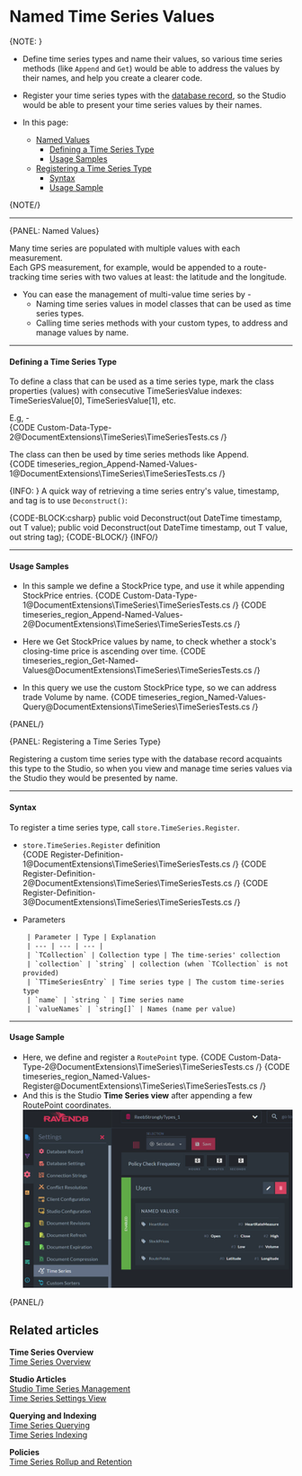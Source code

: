 ﻿# Named Time Series Values

{NOTE: }

* Define time series types and name their values, so various time series methods (like `Append` and `Get`) 
  would be able to address the values by their names, and help you create a clearer code.  

* Register your time series types with the [database record](../../../studio/database/settings/database-record), 
  so the Studio would be able to present your time series values by their names.  

* In this page:  
  * [Named Values](../../../document-extensions/timeseries/client-api/named-time-series-values#named-values)  
     * [Defining a Time Series Type](../../../document-extensions/timeseries/client-api/named-time-series-values#defining-a-time-series-type)  
     * [Usage Samples](../../../document-extensions/timeseries/client-api/named-time-series-values#usage-samples)  
  * [Registering a Time Series Type](../../../document-extensions/timeseries/client-api/named-time-series-values#registering-a-time-series-type)  
     * [Syntax](../../../document-extensions/timeseries/client-api/named-time-series-values#syntax)  
     * [Usage Sample](../../../document-extensions/timeseries/client-api/named-time-series-values#usage-sample)  

{NOTE/}

---

{PANEL: Named Values}

Many time series are populated with multiple values with each measurement.  
Each GPS measurement, for example, would be appended to a route-tracking 
time series with two values at least: the latitude and the longitude.  

* You can ease the management of multi-value time series by -  
   * Naming time series values in model classes that can be used as time series types.  
   * Calling time series methods with your custom types, to address and manage values by name.  

---

#### Defining a Time Series Type

To define a class that can be used as a time series type, mark the class 
properties (values) with consecutive TimeSeriesValue indexes: TimeSeriesValue[0], 
TimeSeriesValue[1], etc.  

E.g, -  
{CODE Custom-Data-Type-2@DocumentExtensions\TimeSeries\TimeSeriesTests.cs /}  

The class can then be used by time series methods like Append.  
{CODE timeseries_region_Append-Named-Values-1@DocumentExtensions\TimeSeries\TimeSeriesTests.cs /}

{INFO: }
A quick way of retrieving a time series entry's value, timestamp, and 
tag is to use `Deconstruct()`:  

{CODE-BLOCK:csharp}
public void Deconstruct(out DateTime timestamp, out T value);
public void Deconstruct(out DateTime timestamp, out T value, out string tag);
{CODE-BLOCK/}
{INFO/}

---

#### Usage Samples

* In this sample we define a StockPrice type, and use it while appending StockPrice entries.
  {CODE Custom-Data-Type-1@DocumentExtensions\TimeSeries\TimeSeriesTests.cs /}
  {CODE timeseries_region_Append-Named-Values-2@DocumentExtensions\TimeSeries\TimeSeriesTests.cs /}

* Here we Get StockPrice values by name, to check whether a stock's closing-time price is ascending over time.
   {CODE timeseries_region_Get-Named-Values@DocumentExtensions\TimeSeries\TimeSeriesTests.cs /}

* In this query we use the custom StockPrice type, so we can address trade Volume by name.
   {CODE timeseries_region_Named-Values-Query@DocumentExtensions\TimeSeries\TimeSeriesTests.cs /}

{PANEL/}

{PANEL: Registering a Time Series Type}

Registering a custom time series type with the database record acquaints 
this type to the Studio, so when you view and manage time series values 
via the Studio they would be presented by name.  

---

#### Syntax

To register a time series type, call `store.TimeSeries.Register`.  

* `store.TimeSeries.Register` definition  
   {CODE Register-Definition-1@DocumentExtensions\TimeSeries\TimeSeriesTests.cs /}
   {CODE Register-Definition-2@DocumentExtensions\TimeSeries\TimeSeriesTests.cs /}
   {CODE Register-Definition-3@DocumentExtensions\TimeSeries\TimeSeriesTests.cs /}

* Parameters  

       | Parameter | Type | Explanation 
       | --- | --- | --- |
       | `TCollection` | Collection type | The time-series' collection  
       | `collection` | `string` | collection (when `TCollection` is not provided)
       | `TTimeSeriesEntry` | Time series type | The custom time-series type 
       | `name` | `string ` | Time series name 
       | `valueNames` | `string[]` | Names (name per value) 

---

#### Usage Sample

* Here, we define and register a `RoutePoint` type.
  {CODE Custom-Data-Type-2@DocumentExtensions\TimeSeries\TimeSeriesTests.cs /}
  {CODE timeseries_region_Named-Values-Register@DocumentExtensions\TimeSeries\TimeSeriesTests.cs /}
* And this is the Studio **Time Series view** after appending a few RoutePoint coordinates.
!["Studio Time Series View"](images/time-series-view-coordinates.png "Studio Time Series View")

{PANEL/}


## Related articles

**Time Series Overview**  
[Time Series Overview](../../../document-extensions/timeseries/overview)  

**Studio Articles**  
[Studio Time Series Management](../../../studio/database/document-extensions/time-series)  
[Time Series Settings View](../../../studio/database/settings/time-series-settings)  

**Querying and Indexing**  
[Time Series Querying](../../../document-extensions/timeseries/querying/overview-and-syntax)  
[Time Series Indexing](../../../document-extensions/timeseries/indexing)  

**Policies**  
[Time Series Rollup and Retention](../../../document-extensions/timeseries/rollup-and-retention)  
